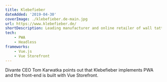 ```yaml
---
title: Klebefieber
dateAdded: '2019-04-30'
coverImage: ./klebefieber.de-main.jpg
url: https://www.klebefieber.de/
shortDescription: Leading manufacturer and online retailer of wall tattoos and home decor in Germany.
tech:
    - PWA
    - Headless
frameworks:
    - Vue.js
    - Vue Storefront
---
```


Divante CEO Tom Karwatka points out that Klebefieber implements PWA and the front-end is built with Vue Storefront.
